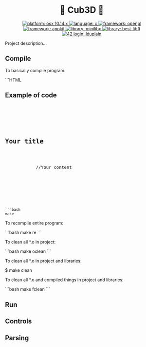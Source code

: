 <h1 align="center">🧱 Cub3D 🎥</h1>

<p align="center">
  <a href="https://fr.wikipedia.org/wiki/MacOS_Mojave">
    <img alt="platform: osx 10.14.x" src="https://img.shields.io/badge/platform-osx%20v10.14.x-red?style=flat-square" target="_blank" />
  </a>
  <a href="https://fr.wikipedia.org/wiki/C_(langage)">
    <img alt="language: c" src="https://img.shields.io/badge/language-C-purple?style=flat-square" target="_blank" />
  </a>
  <a href="https://fr.wikipedia.org/wiki/OpenGL">
    <img alt="framework: opengl" src="https://img.shields.io/badge/framework-OpenGL-blue?style=flat-square" target="_blank" />
  </a>
  <a href="https://developer.apple.com/documentation/appkit">
    <img alt="framework: appkit" src="https://img.shields.io/badge/framework-AppKit-blue?style=flat-square" target="_blank" />
  </a>
  <a href="https://harm-smits.github.io/42docs/libs/minilibx/getting_started.html">
    <img alt="library: minilibx" src="https://img.shields.io/badge/library-MiniLibX-orange?style=flat-square" target="_blank" />
  </a>
  <a href="https://github.com/LoisDuplain/best-libft">
    <img alt="library: best-libft" src="https://img.shields.io/badge/library-best--libft-orange?style=flat-square" target="_blank" />
  </a>
  <a href="https://profile.intra.42.fr/users/lduplain">
    <img alt="42 login: lduplain" src="https://img.shields.io/badge/42%20login-lduplain-green?style=flat-square" target="_blank" />
  </a>
</p>

<p align="left">Project description...</p>

<h2 align="left">Compile</h2>
<p align="left">To basically compile program:</p>
```HTML
<h2>Example of code</h2>

<pre>
    <div class="container">
        <div class="block two first">
            <h2>Your title</h2>
            <div class="wrap">
            //Your content
            </div>
        </div>
    </div>
</pre>
```

```bash
make
```
<p align="left">To recompile entire program:</p>
```bash
make re
```

<p align="left">To clean all *.o in project:</p>
```bash
make oclean
```

<p align="left">To clean all *.o in project and libraries:</p>
  $ make clean

<p align="left">To clean all *.o and compiled things in project and libraries:</p>
```bash
make fclean
```

<h2 align="left">Run</h2>
<h2 align="left">Controls</h2>
<h2 align="left">Parsing</h2>
